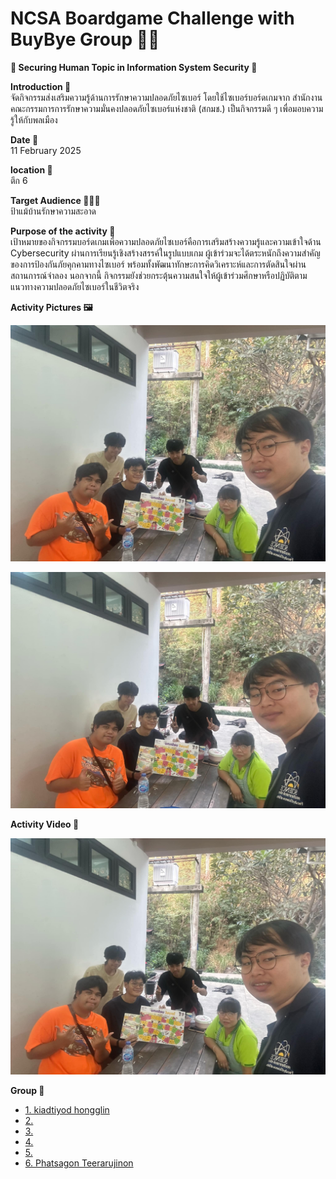 # NCSA Boardgame Challenge with BuyBye Group 🥷💥  

**🤖 Securing Human Topic in Information System Security 🎲**


**Introduction 📝**  
จัดกิจกรรมส่งเสริมความรู้ด้านการรักษาความปลอดภัยไซเบอร์ โดยใช้ไซเบอร์บอร์ดเกมจาก สำนักงานคณะกรรมการการรักษาความมั่นคงปลอดภัยไซเบอร์แห่งชาติ (สกมช.) เป็นกิจกรรมดี ๆ เพื่อมอบความรู้ให้กับพลเมือง

**Date 📆**  
11 February 2025


**location 📍**  
ตึก 6


**Target Audience 👩🏻‍💼**  
ป้าแม้บ้านรักษาความสะอาด


**Purpose of the activity 🎯**  
เป้าหมายของกิจกรรมบอร์ดเกมเพื่อความปลอดภัยไซเบอร์คือการเสริมสร้างความรู้และความเข้าใจด้าน Cybersecurity ผ่านการเรียนรู้เชิงสร้างสรรค์ในรูปแบบเกม ผู้เข้าร่วมจะได้ตระหนักถึงความสำคัญของการป้องกันภัยคุกคามทางไซเบอร์ พร้อมทั้งพัฒนาทักษะการคิดวิเคราะห์และการตัดสินใจผ่านสถานการณ์จำลอง นอกจากนี้ กิจกรรมยังช่วยกระตุ้นความสนใจให้ผู้เข้าร่วมศึกษาหรือปฏิบัติตามแนวทางความปลอดภัยไซเบอร์ในชีวิตจริง


**Activity Pictures 🖼️**  


![Group_Boardgame1](image/bg1.jpg)

![Group_Boardgame1](image/bg2.jpg)

**Activity Video 🎥**  


[![GamePlay_video](image/bg1.jpg)]([https://drive.google.com/file/d/16rswN4bMRxtHUwdDxDeQdjsgE-Ay3gXS/view?usp=sharing(https://drive.google.com/file/d/1py-ach2R5RrQxGjX3tLlwNeVtJbdZ4fw/view?usp=sharing))


**Group 🤼** 
- [1. kiadtiyod hongglin](https://ProfesserSwitch.github.io/board-game) 
- [2. ](https://name/board-game) 
- [3. ](https://name/board-game) 
- [4. ](https://name/board-game) 
- [5. ](https://name/board-gamee) 
- [6. Phatsagon Teerarujinon](https://phatsagon.github.io/board-game) 
